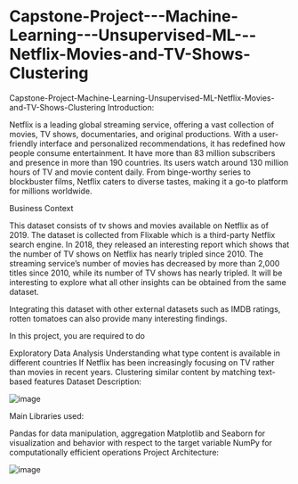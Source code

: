 # Capstone-Project---Machine-Learning---Unsupervised-ML---Netflix-Movies-and-TV-Shows-Clustering
Capstone-Project-Machine-Learning-Unsupervised-ML-Netflix-Movies-and-TV-Shows-Clustering
Introduction:

Netflix is a leading global streaming service, offering a vast collection of movies, TV shows, documentaries, and original productions. With a user-friendly interface and personalized recommendations, it has redefined how people consume entertainment. It have more than 83 million subscribers and presence in more than 190 countries. Its users watch around 130 million hours of TV and movie content daily. From binge-worthy series to blockbuster films, Netflix caters to diverse tastes, making it a go-to platform for millions worldwide.

Business Context

This dataset consists of tv shows and movies available on Netflix as of 2019. The dataset is collected from Flixable which is a third-party Netflix search engine. In 2018, they released an interesting report which shows that the number of TV shows on Netflix has nearly tripled since 2010. The streaming service’s number of movies has decreased by more than 2,000 titles since 2010, while its number of TV shows has nearly tripled. It will be interesting to explore what all other insights can be obtained from the same dataset.

Integrating this dataset with other external datasets such as IMDB ratings, rotten tomatoes can also provide many interesting findings.

In this project, you are required to do

Exploratory Data Analysis Understanding what type content is available in different countries If Netflix has been increasingly focusing on TV rather than movies in recent years. Clustering similar content by matching text-based features Dataset Description:


![image](https://github.com/Luckyjaiswal2000/Capstone-Project---Machine-Learning---Unsupervised-ML---Netflix-Movies-and-TV-Shows-Clustering/assets/138009906/0770441a-313d-49d8-97b1-15b680fba356)

Main Libraries used:

Pandas for data manipulation, aggregation Matplotlib and Seaborn for visualization and behavior with respect to the target variable NumPy for computationally efficient operations Project Architecture:

![image](https://github.com/Luckyjaiswal2000/Capstone-Project---Machine-Learning---Unsupervised-ML---Netflix-Movies-and-TV-Shows-Clustering/assets/138009906/baca9f66-8302-43d8-8a38-41ba0e57b3eb)
